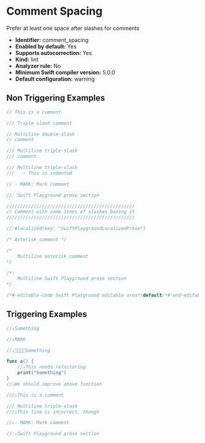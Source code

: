 # Comment Spacing

Prefer at least one space after slashes for comments

* **Identifier:** comment_spacing
* **Enabled by default:** Yes
* **Supports autocorrection:** Yes
* **Kind:** lint
* **Analyzer rule:** No
* **Minimum Swift compiler version:** 5.0.0
* **Default configuration:** warning

## Non Triggering Examples

```swift
// This is a comment
```

```swift
/// Triple slash comment
```

```swift
// Multiline double-slash
// comment
```

```swift
/// Multiline triple-slash
/// comment
```

```swift
/// Multiline triple-slash
///   - This is indented
```

```swift
// - MARK: Mark comment
```

```swift
//: Swift Playground prose section
```

```swift
///////////////////////////////////////////////
// Comment with some lines of slashes boxing it
///////////////////////////////////////////////
```

```swift
//:#localized(key: "SwiftPlaygroundLocalizedProse")
```

```swift
/* Asterisk comment */
```

```swift
/*
    Multiline asterisk comment
*/
```

```swift
/*:
    Multiline Swift Playground prose section
*/
```

```swift
/*#-editable-code Swift Platground editable area*/default/*#-end-editable-code*/
```

## Triggering Examples

```swift
//↓Something
```

```swift
//↓MARK
```

```swift
//↓👨‍👨‍👦‍👦Something
```

```swift
func a() {
    //↓This needs refactoring
    print("Something")
}
//↓We should improve above function
```

```swift
///↓This is a comment
```

```swift
/// Multiline triple-slash
///↓This line is incorrect, though
```

```swift
//↓- MARK: Mark comment
```

```swift
//:↓Swift Playground prose section
```